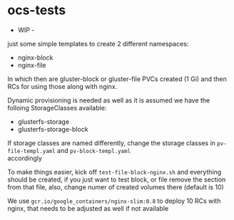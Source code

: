 # ocs-tests

- WIP - 

just some simple templates to create 2 different namespaces:
  - nginx-block
  - nginx-file

In which then are gluster-block or gluster-file PVCs created (1 Gi) and then RCs for using those 
along with nginx.

Dynamic provisioning is needed as well as it is assumed we have the folloing StorageClasses available:
  - glusterfs-storage
  - glusterfs-storage-block
  
  If storage classes are named differently, change the storage classes in `pv-file-templ.yaml` and `pv-block-templ.yaml`  
  accordingly 

To make things easier, kick off `test-file-block-nginx.sh` and everything should be created, if you just want to test block, or file remove the section from that file, also, change numer of created volumes there (default is 10) 

We use `gcr.io/google_containers/nginx-slim:0.8` to deploy 10 RCs with nginx, that needs to be adjusted as well if not available

